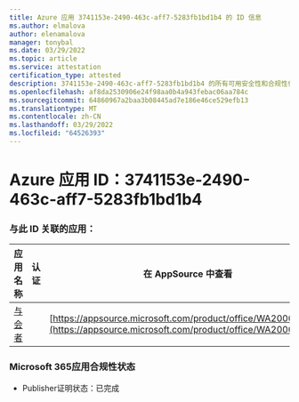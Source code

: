 ```yaml
---
title: Azure 应用 3741153e-2490-463c-aff7-5283fb1bd1b4 的 ID 信息
ms.author: elmalova
author: elenamalova
manager: tonybal
ms.date: 03/29/2022
ms.topic: article
ms.service: attestation
certification_type: attested
description: 3741153e-2490-463c-aff7-5283fb1bd1b4 的所有可用安全性和合规性信息。
ms.openlocfilehash: af8da2530906e24f98aa0b4a943febac06aa784c
ms.sourcegitcommit: 64860967a2baa3b08445ad7e186e46ce529efb13
ms.translationtype: MT
ms.contentlocale: zh-CN
ms.lasthandoff: 03/29/2022
ms.locfileid: "64526393"
---
```

# <a name="azure-app-id-3741153e-2490-463c-aff7-5283fb1bd1b4"></a>Azure 应用 ID：3741153e-2490-463c-aff7-5283fb1bd1b4


### <a name="apps-associated-with-this-id"></a>与此 ID 关联的应用：
| **应用名称** | **认证** | **在 AppSource 中查看** |
|--------------|---------------|-----------------------|
| [与会者](../forward/WA200003856.md) |  | [https://appsource.microsoft.com/product/office/WA200003856](https://appsource.microsoft.com/product/office/WA200003856) |

### <a name="microsoft-365-app-compliance-status"></a>Microsoft 365应用合规性状态
- Publisher证明状态：已完成
